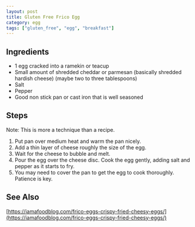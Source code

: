 ```yaml
---
layout: post
title: Gluten Free Frico Egg
category: egg
tags: ["gluten_free", "egg", "breakfast"]
---
```


## Ingredients

* 1 egg cracked into a ramekin or teacup
* Small amount of shredded cheddar or parmesan (basically shredded hardish cheese) (maybe two to three tablespoons)
* Salt
* Pepper
* Good non stick pan or cast iron that is well seasoned

## Steps

Note: This is more a technique than a recipe.  

1.  Put pan over medium heat and warm the pan nicely.
2.  Add a thin layer of cheese roughly the size of the egg.
3.  Wait for the cheese to bubble and melt.
4.  Pour the egg over the cheese disc.  Cook the egg gently, adding salt and pepper as it starts to fry.
5.  You may need to cover the pan to get the egg to cook thoroughly.  Patience is key.


## See Also

[https://iamafoodblog.com/frico-eggs-crispy-fried-cheesy-eggs/](https://iamafoodblog.com/frico-eggs-crispy-fried-cheesy-eggs/)

